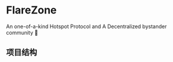 # FlareZone

An one-of-a-kind Hotspot Protocol and A Decentralized bystander community 🔔

## 项目结构

```
```
